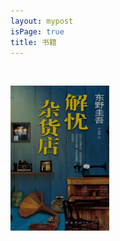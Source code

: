 ```yaml
---
layout: mypost
isPage: true
title: 书籍
---
```

<br/>

[![解忧杂货店](image/books-jieyou.jpg "解忧杂货店")](https://bookset.me/3018.html)

